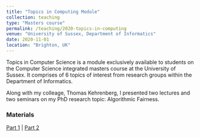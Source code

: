 ```yaml
---
title: "Topics in Computing Module"
collection: teaching
type: "Masters course"
permalink: /teaching/2020-topics-in-computing
venue: "University of Sussex, Department of Informatics"
date: 2020-11-01
location: "Brighton, UK"
---
```


Topics in Computer Science is a module exclusively available to students on the Computer Science integrated masters course at the University of Sussex.
It comprises of 6 topics of interest from research groups within the Department of Informatics.

Along with my colleage, Thomas Kehrenberg, I presented two lectures and two seminars on my PhD research topic: Algorithmic Fairness.

### Materials
[Part 1](https://wearepal.ai/presentations/topics20_1.html#/)
| [Part 2](https://wearepal.ai/presentations/topics20_2.html#/)
